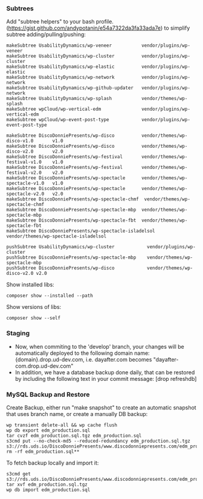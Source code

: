 ### Subtrees
Add "subtree helpers" to your bash profile. (https://gist.github.com/andypotanin/e54a7322da3fa33ada7e) to simplify subtree adding/pulling/pushing:

```
makeSubtree UsabilityDynamics/wp-veneer           vendor/plugins/wp-veneer
makeSubtree UsabilityDynamics/wp-cluster          vendor/plugins/wp-cluster
makeSubtree UsabilityDynamics/wp-elastic          vendor/plugins/wp-elastic
makeSubtree UsabilityDynamics/wp-network          vendor/plugins/wp-network
makeSubtree UsabilityDynamics/wp-github-updater   vendor/plugins/wp-network
makeSubtree UsabilityDynamics/wp-splash           vendor/themes/wp-splash
makeSubtree wpCloud/wp-vertical-edm               vendor/plugins/wp-vertical-edm
makeSubtree wpCloud/wp-event-post-type            vendor/plugins/wp-event-post-type
```

```
makeSubtree DiscoDonniePresents/wp-disco          vendor/themes/wp-disco-v1.0       v1.0
makeSubtree DiscoDonniePresents/wp-disco          vendor/themes/wp-disco-v2.0       v2.0
makeSubtree DiscoDonniePresents/wp-festival       vendor/themes/wp-festival-v1.0    v1.0
makeSubtree DiscoDonniePresents/wp-festival       vendor/themes/wp-festival-v2.0    v2.0
makeSubtree DiscoDonniePresents/wp-spectacle      vendor/themes/wp-spectacle-v1.0   v1.0
makeSubtree DiscoDonniePresents/wp-spectacle      vendor/themes/wp-spectacle-v2.0   v2.0
makeSubtree DiscoDonniePresents/wp-spectacle-chmf  vendor/themes/wp-spectacle-chmf
makeSubtree DiscoDonniePresents/wp-spectacle-mbp  vendor/themes/wp-spectacle-mbp
makeSubtree DiscoDonniePresents/wp-spectacle-fbt  vendor/themes/wp-spectacle-fbt
makeSubtree DiscoDonniePresents/wp-spectacle-isladelsol  vendor/themes/wp-spectacle-isladelsol
```

```
pushSubtree UsabilityDynamics/wp-cluster            vendor/plugins/wp-cluster
pushSubtree DiscoDonniePresents/wp-spectacle-mbp    vendor/themes/wp-spectacle-mbp
pushSubtree DiscoDonniePresents/wp-disco            vendor/themes/wp-disco-v2.0 v2.0
```

Show installed libs:
```
composer show --installed --path
```

Show versions of libs:
```
composer show --self
```

### Staging

* Now, when commiting to the 'develop' branch, your changes will be automatically deployed to the following domain name:
  {domain}.drop.ud-dev.com, i.e. dayafter.com becomes "dayafter-com.drop.ud-dev.com"
* In addition, we have a database backup done daily, that can be restored by including the following text in your commit message:
  [drop refreshdb]

### MySQL Backup and Restore
Create Backup, either run "make snapshot" to create an automatic snapshot that uses branch name, or create a manually DB backup:
```
wp transient delete-all && wp cache flush
wp db export edm_production.sql
tar cvzf edm_production.sql.tgz edm_production.sql
s3cmd put --no-check-md5 --reduced-redundancy edm_production.sql.tgz s3://rds.uds.io/DiscoDonniePresents/www.discodonniepresents.com/edm_production.sql.tgz
rm -rf edm_production.sql**
```

To fetch backup locally and import it:
```
s3cmd get s3://rds.uds.io/DiscoDonniePresents/www.discodonniepresents.com/edm_production.sql.tgz
tar xvf edm_production.sql.tgz
wp db import edm_production.sql
```
